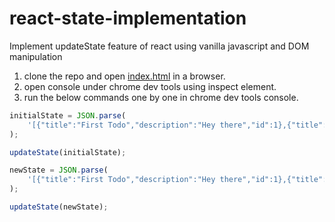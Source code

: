 # react-state-implementation

Implement updateState feature of react using vanilla javascript and DOM manipulation

1. clone the repo and open [index.html](index.html) in a browser.
2. open console under chrome dev tools using inspect element.
3. run the below commands one by one in chrome dev tools console.

```js
initialState = JSON.parse(
    '[{"title":"First Todo","description":"Hey there","id":1},{"title":"Second Todo","description":"I will be removed soon","id":2},{"title":"Third Todo","description":"I will be updated soon","id":3}]'
);
```

```js
updateState(initialState);
```

```js
newState = JSON.parse(
    '[{"title":"First Todo","description":"Hey there","id":1},{"title":"Third Todo updated","description":"I am be updated now","id":3}]'
);
```

```js
updateState(newState);
```
